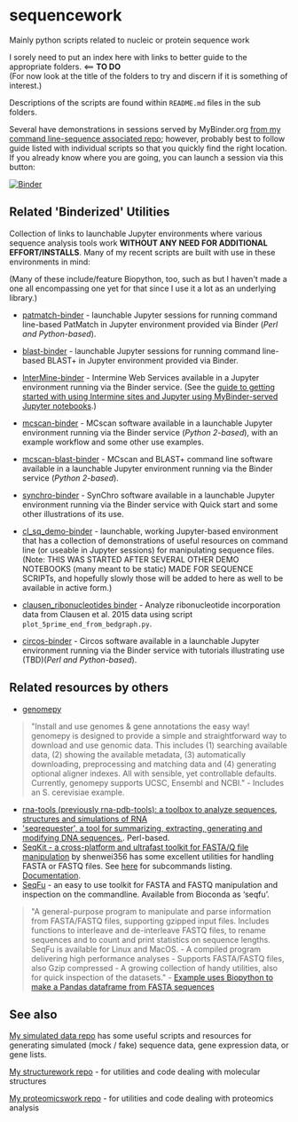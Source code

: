 sequencework
============

Mainly python scripts related to nucleic or protein sequence work

I sorely need to put an index here with links to better guide to the appropriate folders. <== **TO DO**  
(For now look at the title of the folders to try and discern if it is something of interest.)

Descriptions of the scripts are found within `README.md` files in the sub folders.

Several have demonstrations in sessions served by MyBinder.org [from my command line-sequence associated repo](https://github.com/fomightez/cl_sq_demo-binder); however, probably best to follow guide listed with individual scripts so that you quickly find the right location. If you already know where you are going, you can launch a session via this button:

[![Binder](https://mybinder.org/badge_logo.svg)](https://mybinder.org/v2/gh/fomightez/cl_sq_demo-binder/master?filepath=index.ipynb)


Related 'Binderized' Utilities
----------------------------

Collection of links to launchable Jupyter environments where various sequence analysis tools work **WITHOUT ANY NEED FOR ADDITIONAL EFFORT/INSTALLS**. Many of my recent scripts are built with use in these environments in mind:

(Many of these include/feature Biopython, too, such as  but I haven't made a one all encompassing one yet for that since I use it a lot as an underlying library.)

- [patmatch-binder](https://github.com/fomightez/patmatch-binder) - launchable Jupyter sessions for running command line-based PatMatch in Jupyter environment provided via Binder (*Perl and Python-based*).

- [blast-binder](https://github.com/fomightez/blast-binder) - launchable Jupyter sessions for running command line-based BLAST+ in Jupyter environment provided via Binder.

- [InterMine-binder](https://github.com/fomightez/intermine-binder) - 
Intermine Web Services available in a Jupyter environment running via the Binder service. (See the [ guide to getting started with using Intermine sites and Jupyter using MyBinder-served Jupyter notebooks](https://github.com/fomightez/guide_to_intermine-binder).)

- [mcscan-binder](https://github.com/fomightez/mcscan-binder) - 
MCscan software available in a launchable Jupyter environment running via the Binder service (*Python 2-based*), with an example workflow and some other use examples.

- [mcscan-blast-binder](https://github.com/fomightez/mcscan-blast-binder) - MCscan and BLAST+ command line software available in a launchable Jupyter environment running via the Binder service (*Python 2-based*).

- [synchro-binder](https://github.com/fomightez/synchro-binder) - SynChro software available in a launchable Jupyter environment running via the Binder service with Quick start and some other illustrations of its use.

- [cl_sq_demo-binder](https://github.com/fomightez/cl_sq_demo-binder) - launchable, working Jupyter-based environment that has a collection of demonstrations of useful resources on command line (or useable in Jupyter sessions) for manipulating sequence files. (Note: THIS WAS STARTED AFTER SEVERAL OTHER DEMO NOTEBOOKS (many meant to be static) MADE FOR SEQUENCE SCRIPTs, and hopefully slowly those will be added to here as well to be available in active form.)

- [clausen_ribonucleotides binder](https://github.com/fomightez/clausen_ribonucleotides) - Analyze ribonucleotide incorporation data from Clausen et al. 2015 data using script `plot_5prime_end_from_bedgraph.py`.


- [circos-binder](https://github.com/fomightez/circos-binder) - Circos software available in a launchable Jupyter environment running via the Binder service with tutorials illustrating use (TBD)(*Perl and Python-based*).

Related resources by others
---------------------------

- [genomepy](https://github.com/vanheeringen-lab/genomepy)
>"Install and use genomes & gene annotations the easy way!  
genomepy is designed to provide a simple and straightforward way to download and use genomic data. This includes (1) searching available data, (2) showing the available metadata, (3) automatically downloading, preprocessing and matching data and (4) generating optional aligner indexes. All with sensible, yet controllable defaults. Currently, genomepy supports UCSC, Ensembl and NCBI." - Includes an S. cerevisiae example.
- [rna-tools (previously rna-pdb-tools): a toolbox to analyze sequences, structures and simulations of RNA](https://github.com/mmagnus/rna-tools/blob/master/index-of-tools.md)
- ['seqrequester', a tool for summarizing, extracting, generating and modifying DNA sequences.](https://github.com/marbl/seqrequester). Perl-based.
- [SeqKit - a cross-platform and ultrafast toolkit for FASTA/Q file manipulation](https://github.com/shenwei356/seqkit) by shenwei356 has some excellent utilities for handling FASTA or FASTQ files. See [here](https://github.com/shenwei356/seqkit#subcommands) for subcommands listing. [Documentation](https://bioinf.shenwei.me/seqkit/).
- [SeqFu](https://telatin.github.io/seqfu2/) - an easy to use toolkit for FASTA and FASTQ manipulation and inspection on the commandline. Available from Bioconda as ‘seqfu’.
>"A general-purpose program to manipulate and parse information from FASTA/FASTQ files, supporting gzipped input files. Includes functions to interleave and de-interleave FASTQ files, to rename sequences and to count and print statistics on sequence lengths. SeqFu is available for Linux and MacOS. - A compiled program delivering high performance analyses - Supports FASTA/FASTQ files, also Gzip compressed    - A growing collection of handy utilities, also for quick inspection of the datasets."
    - [Example uses Biopython to make a Pandas dataframe from FASTA sequences](https://www.biostars.org/p/9505933/#9505933)

See also
-------

[My simulated data repo](https://github.com/fomightez/simulated_data) has some useful scripts and resources for generating simulated (mock / fake) sequence data, gene expression data, or gene lists.

[My structurework repo](https://github.com/fomightez/structurework/) - for utilities and code dealing with molecular structures

[My proteomicswork repo](https://github.com/fomightez/proteomicswork/) - for utilities and code dealing with proteomics analysis




